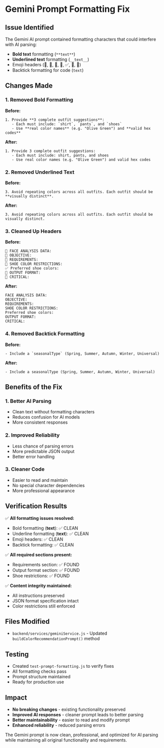 # Gemini Prompt Formatting Fix

## Issue Identified
The Gemini AI prompt contained formatting characters that could interfere with AI parsing:
- **Bold text** formatting (`**text**`)
- __Underlined text__ formatting (`__text__`)
- Emoji headers (🧑, 🎯, 🧠, 🚫, ✅, 🧾, 📌)
- Backtick formatting for code (`text`)

## Changes Made

### 1. Removed Bold Formatting
**Before:**
```
1. Provide **3 complete outfit suggestions**:
   - Each must include: `shirt`, `pants`, and `shoes`
   - Use **real color names** (e.g. "Olive Green") and **valid hex codes**
```

**After:**
```
1. Provide 3 complete outfit suggestions:
   - Each must include: shirt, pants, and shoes
   - Use real color names (e.g. "Olive Green") and valid hex codes
```

### 2. Removed Underlined Text
**Before:**
```
3. Avoid repeating colors across all outfits. Each outfit should be **visually distinct**.
```

**After:**
```
3. Avoid repeating colors across all outfits. Each outfit should be visually distinct.
```

### 3. Cleaned Up Headers
**Before:**
```
🧑 FACE ANALYSIS DATA:
🎯 OBJECTIVE:
🧠 REQUIREMENTS:
🚫 SHOE COLOR RESTRICTIONS:
✅ Preferred shoe colors:
🧾 OUTPUT FORMAT:
📌 CRITICAL:
```

**After:**
```
FACE ANALYSIS DATA:
OBJECTIVE:
REQUIREMENTS:
SHOE COLOR RESTRICTIONS:
Preferred shoe colors:
OUTPUT FORMAT:
CRITICAL:
```

### 4. Removed Backtick Formatting
**Before:**
```
- Include a `seasonalType` (Spring, Summer, Autumn, Winter, Universal)
```

**After:**
```
- Include a seasonalType (Spring, Summer, Autumn, Winter, Universal)
```

## Benefits of the Fix

### 1. **Better AI Parsing**
- Clean text without formatting characters
- Reduces confusion for AI models
- More consistent responses

### 2. **Improved Reliability**
- Less chance of parsing errors
- More predictable JSON output
- Better error handling

### 3. **Cleaner Code**
- Easier to read and maintain
- No special character dependencies
- More professional appearance

## Verification Results

✅ **All formatting issues resolved:**
- Bold formatting (**text**): ✅ CLEAN
- Underline formatting (__text__): ✅ CLEAN  
- Emoji headers: ✅ CLEAN
- Backtick formatting: ✅ CLEAN

✅ **All required sections present:**
- Requirements section: ✅ FOUND
- Output format section: ✅ FOUND
- Shoe restrictions: ✅ FOUND

✅ **Content integrity maintained:**
- All instructions preserved
- JSON format specification intact
- Color restrictions still enforced

## Files Modified
- `backend/services/geminiService.js` - Updated `buildColorRecommendationPrompt()` method

## Testing
- Created `test-prompt-formatting.js` to verify fixes
- All formatting checks pass
- Prompt structure maintained
- Ready for production use

## Impact
- **No breaking changes** - existing functionality preserved
- **Improved AI responses** - cleaner prompt leads to better parsing
- **Better maintainability** - easier to read and modify prompt
- **Enhanced reliability** - reduced parsing errors

The Gemini prompt is now clean, professional, and optimized for AI parsing while maintaining all original functionality and requirements.
